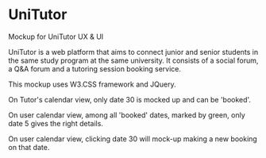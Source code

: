 # UniTutor

Mockup for UniTutor UX & UI

UniTutor is a web platform that aims to connect junior and senior students in the same study program at the same university.
It consists of a social forum, a Q&A forum and a tutoring session booking service.

This mockup uses W3.CSS framework and JQuery.

On Tutor's calendar view, only date 30 is mocked up and can be 'booked'.

On user calendar view, among all 'booked' dates, marked by green, only date 5 gives the right details.

On user calendar view, clicking date 30 will mock-up making a new booking on that date.
